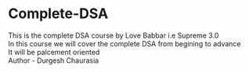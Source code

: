 # Complete-DSA
This is the complete DSA course by Love Babbar i.e Supreme 3.0
<br>
In this course we will cover the complete DSA from begining to advance
<br>
It will be palcement oriented
<br>
Author - Durgesh Chaurasia